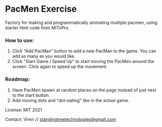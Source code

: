 # PacMen Exercise 
Factory for making and programmatically animating multiple pacmen, using starter html code from MITxPro.

### How to use: 
<ol>
  <li>Click "Add PacMan" button to add a new PacMan to the game. You can add as many as you would like.</li>
  <li>Click "Start Game / Speed Up" to start moving the PacMen around the screen. Click again to speed up the movement.</li>
</ol>

### Roadmap:
<ol>
  <li>Have PacMen spawn at random places on the page instead of just next to the start button.</li>
  <li>Add moving dots and "dot-eating" like in the actual game.</li>
</ol>


License: MIT 2021

Contact: Viren // standingtreetechnologies@gmail.com
